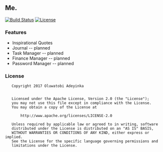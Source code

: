 ## Me.

[![Build Status](https://travis-ci.org/EtherealT/me.-android.svg?branch=master)](https://travis-ci.org/EtherealT/me.-android) 
[![License](https://img.shields.io/badge/License-Apache%202.0-blue.svg)](https://opensource.org/licenses/Apache-2.0)

### Features
* Inspirational Quotes
* Journal -- planned
* Task Manager -- planned
* Finance Manager -- planned
* Password Manager -- planned

### License

```
   Copyright 2017 Oluwatobi Adeyinka

   
   Licensed under the Apache License, Version 2.0 (the "License");
   you may not use this file except in compliance with the License.
   You may obtain a copy of the License at

       http://www.apache.org/licenses/LICENSE-2.0

   Unless required by applicable law or agreed to in writing, software
   distributed under the License is distributed on an "AS IS" BASIS,
   WITHOUT WARRANTIES OR CONDITIONS OF ANY KIND, either express or implied.
   See the License for the specific language governing permissions and
   limitations under the License.
```